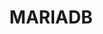 ---
# Featured tags need to have either the `list` or `grid` layout (PRO only).
layout: list

# The title of the tag's page.
title: MARIADB

# The name of the tag, used in a post's front matter (e.g. tags: [<slug>]).
slug: mariadb

# (Optional) Write a short (~150 characters) description of this featured tag.
description: >
  Information of MariaDB

# (Optional) You can disable grouping posts by date.
# no_groups: true

# Exclude this example category from the sitemap.
# DON'T USE THIS SETTING IN YOUR CATEGORIES!
sitemap: true
---